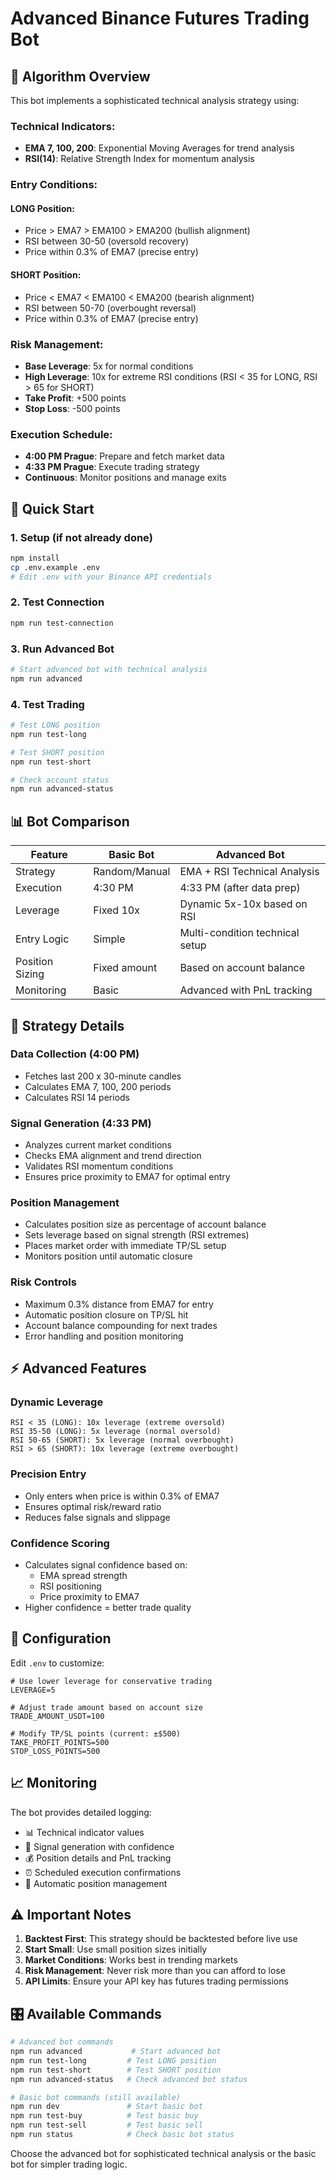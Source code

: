 # Advanced Binance Futures Trading Bot

## 🧠 **Algorithm Overview**

This bot implements a sophisticated technical analysis strategy using:

### **Technical Indicators:**

- **EMA 7, 100, 200**: Exponential Moving Averages for trend analysis
- **RSI(14)**: Relative Strength Index for momentum analysis

### **Entry Conditions:**

#### **LONG Position:**

- Price > EMA7 > EMA100 > EMA200 (bullish alignment)
- RSI between 30-50 (oversold recovery)
- Price within 0.3% of EMA7 (precise entry)

#### **SHORT Position:**

- Price < EMA7 < EMA100 < EMA200 (bearish alignment)
- RSI between 50-70 (overbought reversal)
- Price within 0.3% of EMA7 (precise entry)

### **Risk Management:**

- **Base Leverage**: 5x for normal conditions
- **High Leverage**: 10x for extreme RSI conditions (RSI < 35 for LONG, RSI > 65 for SHORT)
- **Take Profit**: +500 points
- **Stop Loss**: -500 points

### **Execution Schedule:**

- **4:00 PM Prague**: Prepare and fetch market data
- **4:33 PM Prague**: Execute trading strategy
- **Continuous**: Monitor positions and manage exits

## 🚀 **Quick Start**

### **1. Setup** (if not already done)

```bash
npm install
cp .env.example .env
# Edit .env with your Binance API credentials
```

### **2. Test Connection**

```bash
npm run test-connection
```

### **3. Run Advanced Bot**

```bash
# Start advanced bot with technical analysis
npm run advanced
```

### **4. Test Trading**

```bash
# Test LONG position
npm run test-long

# Test SHORT position
npm run test-short

# Check account status
npm run advanced-status
```

## 📊 **Bot Comparison**

| Feature         | Basic Bot     | Advanced Bot                    |
| --------------- | ------------- | ------------------------------- |
| Strategy        | Random/Manual | EMA + RSI Technical Analysis    |
| Execution       | 4:30 PM       | 4:33 PM (after data prep)       |
| Leverage        | Fixed 10x     | Dynamic 5x-10x based on RSI     |
| Entry Logic     | Simple        | Multi-condition technical setup |
| Position Sizing | Fixed amount  | Based on account balance        |
| Monitoring      | Basic         | Advanced with PnL tracking      |

## 🎯 **Strategy Details**

### **Data Collection (4:00 PM)**

- Fetches last 200 x 30-minute candles
- Calculates EMA 7, 100, 200 periods
- Calculates RSI 14 periods

### **Signal Generation (4:33 PM)**

- Analyzes current market conditions
- Checks EMA alignment and trend direction
- Validates RSI momentum conditions
- Ensures price proximity to EMA7 for optimal entry

### **Position Management**

- Calculates position size as percentage of account balance
- Sets leverage based on signal strength (RSI extremes)
- Places market order with immediate TP/SL setup
- Monitors position until automatic closure

### **Risk Controls**

- Maximum 0.3% distance from EMA7 for entry
- Automatic position closure on TP/SL hit
- Account balance compounding for next trades
- Error handling and position monitoring

## ⚡ **Advanced Features**

### **Dynamic Leverage**

```
RSI < 35 (LONG): 10x leverage (extreme oversold)
RSI 35-50 (LONG): 5x leverage (normal oversold)
RSI 50-65 (SHORT): 5x leverage (normal overbought)
RSI > 65 (SHORT): 10x leverage (extreme overbought)
```

### **Precision Entry**

- Only enters when price is within 0.3% of EMA7
- Ensures optimal risk/reward ratio
- Reduces false signals and slippage

### **Confidence Scoring**

- Calculates signal confidence based on:
  - EMA spread strength
  - RSI positioning
  - Price proximity to EMA7
- Higher confidence = better trade quality

## 🔧 **Configuration**

Edit `.env` to customize:

```env
# Use lower leverage for conservative trading
LEVERAGE=5

# Adjust trade amount based on account size
TRADE_AMOUNT_USDT=100

# Modify TP/SL points (current: ±$500)
TAKE_PROFIT_POINTS=500
STOP_LOSS_POINTS=500
```

## 📈 **Monitoring**

The bot provides detailed logging:

- 📊 Technical indicator values
- 🎯 Signal generation with confidence
- 💰 Position details and PnL tracking
- ⏰ Scheduled execution confirmations
- 🔄 Automatic position management

## ⚠️ **Important Notes**

1. **Backtest First**: This strategy should be backtested before live use
2. **Start Small**: Use small position sizes initially
3. **Market Conditions**: Works best in trending markets
4. **Risk Management**: Never risk more than you can afford to lose
5. **API Limits**: Ensure your API key has futures trading permissions

## 🎛️ **Available Commands**

```bash
# Advanced bot commands
npm run advanced           # Start advanced bot
npm run test-long         # Test LONG position
npm run test-short        # Test SHORT position
npm run advanced-status   # Check advanced bot status

# Basic bot commands (still available)
npm run dev               # Start basic bot
npm run test-buy          # Test basic buy
npm run test-sell         # Test basic sell
npm run status            # Check basic bot status
```

Choose the advanced bot for sophisticated technical analysis or the basic bot for simpler trading logic.
